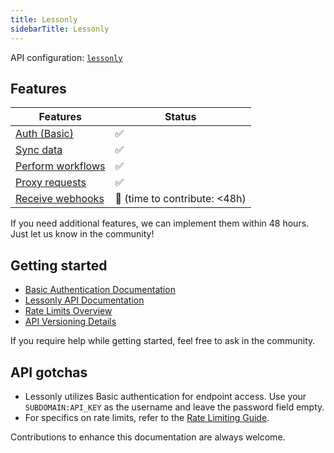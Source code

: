 ```yaml
---
title: Lessonly
sidebarTitle: Lessonly
---
```


API configuration: [`lessonly`](https://terapi.dev/providers.yaml)

## Features

| Features | Status |
| - | - |
| [Auth (Basic)](/integrate/guides/authorize-an-api) | ✅ |
| [Sync data](/integrate/guides/sync-data-from-an-api) | ✅ |
| [Perform workflows](/integrate/guides/perform-workflows-with-an-api) | ✅ |
| [Proxy requests](/integrate/guides/proxy-requests-to-an-api) | ✅ |
| [Receive webhooks](/integrate/guides/receive-webhooks-from-an-api) | 🚫 (time to contribute: &lt;48h) |

If you need additional features, we can implement them within 48 hours. Just let us know in the community!

## Getting started

-   [Basic Authentication Documentation](https://docs.lessonly.com/#authentication)
-   [Lessonly API Documentation](https://docs.lessonly.com)
-   [Rate Limits Overview](https://docs.lessonly.com/#rate-limiting)
-   [API Versioning Details](https://docs.lessonly.com/#versioning)

If you require help while getting started, feel free to ask in the community.

## API gotchas

- Lessonly utilizes Basic authentication for endpoint access. Use your `SUBDOMAIN:API_KEY` as the username and leave the password field empty.
- For specifics on rate limits, refer to the [Rate Limiting Guide](https://docs.lessonly.com/#rate-limiting).

Contributions to enhance this documentation are always welcome.

